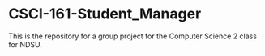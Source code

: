 # CSCI-161-Student_Manager
This is the repository for a group project for the Computer Science 2 class for NDSU.
